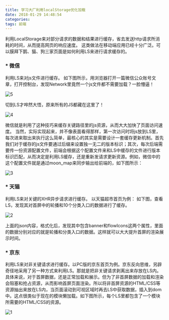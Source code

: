 ```yaml
---
title: 学习大厂利用localStorage优化加载
date: 2018-01-29 14:48:54
categories:
tags: 前端
---
```

利用LocalStorage来对部分请求的数据和结果进行缓存，省去发送http请求所消耗的时间，从而提高网页的响应速度。
这类做法在移动端应用已经十分广泛。可以膜拜下鹅、猫、狗三家页面是如何利用LS来进行请求缓存的。

### * 微信

利用LS来对js文件进行缓存。 如下图所示，用浏览器打开一篇微信公众账号文章，打开控制台，发现Network里竟然一个js文件都不需要加载？一脸懵逼！

![5](https://jackiedark.github.io/img/projects/5.png)

切到LS才哗然大悟，原来所有的JS都藏在这里了！

![4](https://jackiedark.github.io/img/projects/4.png)

微信就是利用了这种技巧来缓存关键路径里的js资源，从而大大加快了页面访问速度。
当然，实际实现起来，并不像表面看得那样，第一次访问时将js放到LS里，每次进来取出来执行这么简单，最核心的其实是需要设计一套缓存更新机制。首先我们对于缓存的js文件要通过后缀来设置独一无二的版本标识；其次，每次后端需要传一份资源配置文件，前端会根据这个配置文件来和LS中缓存的文件进行版本标识匹配，从而决定是利用LS缓存，还是重新发请求更新资源。例如，微信中的这个配置文件就是通过moon_map来同步输出给前端的，如下图所示：

![3](https://jackiedark.github.io/img/projects/3.png)


### * 天猫

利用LS来对关键的XHR异步请求进行缓存。 以天猫超市首页为例： 如下图，查看LS，发现其对首屏中的轮播和10个分类入口的数据进行了缓存。


![2](https://jackiedark.github.io/img/projects/2.png)

上面的json内容，格式化后，发现其中包含banner和flowIcons这两个属性，里面的数据分别对应的就是轮播和分类入口的数据。这样就可以大大提升首屏的渲染展示时间。


### * 京东
利用LS来对非关键请求进行缓存。以PC版的京东首页为例。京东反向思维，另辟奇径地采用了另一种方式来利用LS。那就是把非关键请求剥离出来存放在LS内。具体来说，对于首屏数据，还是正常加载和展示。但为了非首屏数据的加载和渲染会阻塞和抢占资源，从而影响首屏页面渲染。所以将非首屏资源的HTML/CSS等资源抽出来放在LS内，当页面滚动到可视区域时再去LS中获取数据，插入到dom中。这点很类似于现在的模块懒加载。如下图所示，每个LS里都包含了一个模块所需要的HTML/CSS的资源。

![1](https://jackiedark.github.io/img/projects/1.png)